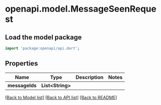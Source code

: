 # openapi.model.MessageSeenRequest

## Load the model package
```dart
import 'package:openapi/api.dart';
```

## Properties
Name | Type | Description | Notes
------------ | ------------- | ------------- | -------------
**messageIds** | **List&lt;String&gt;** |  | 

[[Back to Model list]](../README.md#documentation-for-models) [[Back to API list]](../README.md#documentation-for-api-endpoints) [[Back to README]](../README.md)


